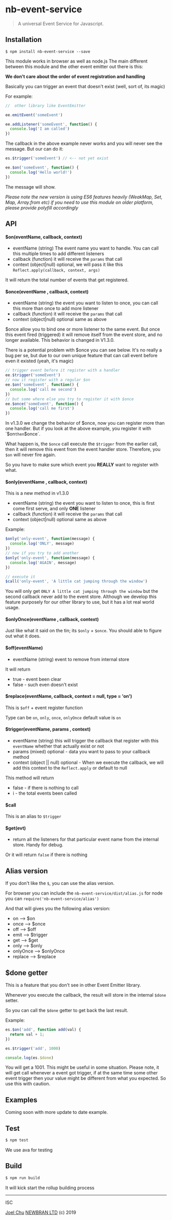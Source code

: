 # nb-event-service

> A universal Event Service for Javascript.

## Installation

    $ npm install nb-event-service --save

This module works in browser as well as node.js
The main different between this module and the other event emitter out there is this:

**We don't care about the order of event registration and handling**

Basically you can trigger an event that doesn't exist (well, sort of, its magic)

For example:

```js
//  other library like EventEmitter

ee.emitEvent('someEvent')

ee.addListener('someEvent', function() {
  console.log('I am called')
})

```

The callback in the above example never works and you will never see the message. But our can do it:

```js
es.$trigger('someEvent') // <-- not yet exist

ee.$on('someEvent', function() {
  console.log('Hello world!')
})
```

The message will show.

*Please note the new version is using ES6 features heavily (WeakMap, Set, Map, Array.from etc) if you need to
use this module on older platform, please provide polyfill accordingly*

## API

#### $on(eventName, callback, context)

* eventName (string) The event name you want to handle. You can call this multiple times to add different listeners
* callback (function) it will receive the `params` that call
* context (object|null) optional, we will pass it like this `Reflect.apply(callback, context, args)`

It will return the total number of events that get registered.

#### $once(eventName , callback, context)

* eventName (string) the event you want to listen to once, you can call this more than once to add more listener
* callback (function) it will receive the `params` that call
* context (object|null) optional same as above

$once allow you to bind one or more listener to the same event. But once this event fired (triggered)
it will remove itself from the event store, and no longer available. This behavior is changed in V1.3.0.

There is a potential problem with $once you can see below. It's no really a bug per se, but due to our
own unique feature that can call event before even it existed (yeah, it's magic)


```js
// trigger event before it register with a handler
ee.$trigger('someEvent')
// now it register with a regular $on
ee.$on('someEvent', function() {
  console.log('call me second')
})
// but some where else you try to register it with $once
ee.$once('someEvent', function() {
  console.log('call me first')
})
```

In v1.3.0 we change the behavior of $once, now you can register more than one handler.
But if you look at the above example, you register it with `$on` then `$once`.

What happen is, the `$once` call execute the `$trigger` from the earlier call, then it will
remove this event from the event handler store. Therefore, you `$on` will never fire again.

So you have to make sure which event you **REALLY** want to register with what.

#### $only(eventName , callback, context)

This is a new method in v1.3.0

* eventName (string) the event you want to listen to once, this is first come first serve, and only **ONE** listener
* callback (function) it will receive the `params` that call
* context (object|null) optional same as above

Example:

```js
$only('only-event', function(message) {
  console.log('ONLY', message)
})
// now if you try to add another
$only('only-event', function(message) {
  console.log('AGAIN', message)
})

// execute it
$call('only-event', 'A little cat jumping through the window')

```

You will only get `ONLY A little cat jumping through the window` but the second callback never add to the event store.
Although we develop this feature purposely for our other library to use, but it has a lot real world usage.

#### $onlyOnce(eventName , callback, context)

Just like what it said on the tin; its `$only` + `$once`. You should able to figure out what it does.

#### $off(eventName)

* eventName (string) event to remove from internal store  

It will return

* true - event been clear
* false - such even doesn't exist

#### $replace(eventName, callback, context = null, type = 'on')

This is `$off` + event register function

Type can be `on`, `only`, `once`, `onlyOnce` default value is `on`

#### $trigger(eventName, params , context)

* eventName (string) this will trigger the callback that register with this `eventName` whether that actually exist or not
* params (mixed) optional - data you want to pass to your callback method
* context (object || null) optional - When we execute the callback, we will add this context to the `Reflect.apply` or default to null

This method will return

* false - if there is nothing to call
* i - the total events been called

#### $call

This is an alias to `$trigger`

#### $get(evt)

* return all the listeners for that particular event name from the internal store. Handy for debug.

Or it will return `false` if there is nothing

## Alias version

If you don't like the `$`, you can use the alias version.

For browser you can include the `nb-event-service/dist/alias.js` for node you can `require('nb-event-service/alias')`

And that will gives you the following alias version:

- on --> $on
- once --> $once
- off --> $off
- emit --> $trigger
- get --> $get
- only --> $only
- onlyOnce --> $onlyOnce
- replace --> $replace

## $done getter

This is a feature that you don't see in other Event Emitter library.

Whenever you execute the callback, the result will store in the internal `$done` setter.

So you can call the `$done` getter to get back the last result.

Example:

```js
es.$on('add', function add(val) {
  return val + 1;
})

es.$trigger('add', 1000)

console.log(es.$done)

```

You will get a 1001. This might be useful in some situation. Please note, it will get call
whenever a event got trigger, if at the same time some other event trigger then your value
might be different from what you expected. So use this with caution.

## Examples

Coming soon with more update to date example.

## Test

```sh
$ npm test  
```

We use ava for testing

## Build

```sh
$ npm run build
```

It will kick start the rollup building process

---

ISC

[Joel Chu](https://joelchu.com) [NEWBRAN LTD](https://newbran.ch) (c) 2019
